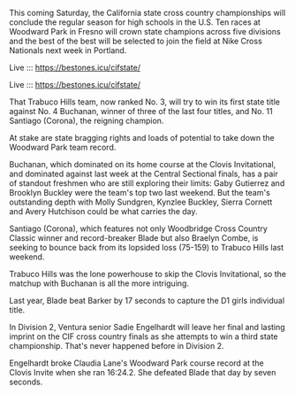 This coming Saturday, the California state cross country championships will conclude the regular season for high schools in the U.S. Ten races at Woodward Park in Fresno will crown state champions across five divisions and the best of the best will be selected to join the field at Nike Cross Nationals next week in Portland. 

Live ::: https://bestones.icu/cifstate/

Live ::: https://bestones.icu/cifstate/

That Trabuco Hills team, now ranked No. 3, will try to win its first state title against No. 4 Buchanan, winner of three of the last four titles, and No. 11 Santiago (Corona), the reigning champion. 

At stake are state bragging rights and loads of potential to take down the Woodward Park team record. 

Buchanan, which dominated on its home course at the Clovis Invitational, and dominated against last week at the Central Sectional finals, has a pair of standout freshmen who are still exploring their limits: Gaby Gutierrez and Brooklyn Buckley were the team's top two last weekend. But the team's outstanding depth with Molly Sundgren, Kynzlee Buckley, Sierra Cornett and Avery Hutchison could be what carries the day. 

Santiago (Corona), which features not only Woodbridge Cross Country Classic winner and record-breaker Blade but also Braelyn Combe, is seeking to bounce back from its lopsided loss (75-159) to Trabuco Hills last weekend.

Trabuco Hills was the lone powerhouse to skip the Clovis Invitational, so the matchup with Buchanan is all the more intriguing. 

Last year, Blade beat Barker by 17 seconds to capture the D1 girls individual title. 

In Division 2, Ventura senior Sadie Engelhardt will leave her final and lasting imprint on the CIF cross country finals as she attempts to win a third state championship. That's never happened before in Division 2. 

Engelhardt broke Claudia Lane's Woodward Park course record at the Clovis Invite when she ran 16:24.2. She defeated Blade that day by seven seconds. 
